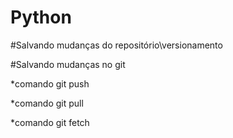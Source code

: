 # Python

#Salvando mudanças do repositório\versionamento

#Salvando mudanças no git

*comando git push

*comando git pull

*comando git fetch

